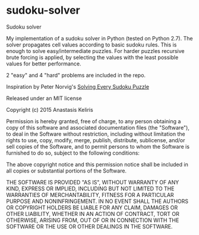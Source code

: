 # sudoku-solver
Sudoku solver

My implementation of a sudoku solver in Python (tested on Python 2.7).
The solver propagates cell values according to basic sudoku rules. This is enough to solve easy/intermediate puzzles. For harder puzzles recursive brute forcing is applied, by selecting the values with the least possible values for better performance.

2 "easy" and 4 "hard" problems are included in the repo.

Inspiration by Peter Norvig's [Solving Every Sudoku Puzzle](http://norvig.com/sudoku.html)

Released under an MIT license

Copyright (c) 2015 Anastasis Keliris


Permission is hereby granted, free of charge, to any person obtaining a copy of this software and associated documentation files (the "Software"), to deal in the Software without restriction, including without limitation the rights to use, copy, modify, merge, publish, distribute, sublicense, and/or sell copies of the Software, and to permit persons to whom the Software is furnished to do so, subject to the following conditions:

The above copyright notice and this permission notice shall be included in all copies or substantial portions of the Software.

THE SOFTWARE IS PROVIDED "AS IS", WITHOUT WARRANTY OF ANY KIND, EXPRESS OR IMPLIED, INCLUDING BUT NOT LIMITED TO THE WARRANTIES OF MERCHANTABILITY, FITNESS FOR A PARTICULAR PURPOSE AND NONINFRINGEMENT. IN NO EVENT SHALL THE AUTHORS OR COPYRIGHT HOLDERS BE LIABLE FOR ANY CLAIM, DAMAGES OR OTHER LIABILITY, WHETHER IN AN ACTION OF CONTRACT, TORT OR OTHERWISE, ARISING FROM, OUT OF OR IN CONNECTION WITH THE SOFTWARE OR THE USE OR OTHER DEALINGS IN THE SOFTWARE.